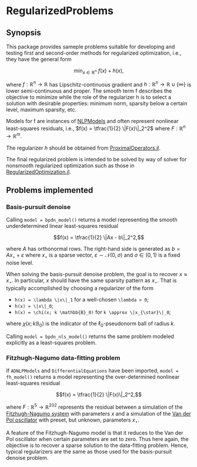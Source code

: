 # RegularizedProblems

## Synopsis

This package provides sameple problems suitable for developing and testing first and second-order methods
for regularized optimization, i.e., they have the general form

```math
\min_{x \in \mathbb{R}^n} \ f(x) + h(x),
```

where $f: \mathbb{R}^n \to \mathbb{R}$ has Lipschitz-continuous gradient and $h: \mathbb{R}^n \to \mathbb{R} \cup \{\infty\}$ is lower semi-continuous and proper.
The smooth term f describes the objective to minimize while the role of the regularizer h is to select
a solution with desirable properties: minimum norm, sparsity below a certain level, maximum sparsity, etc.

Models for f are instances of [NLPModels](https://github.com/JuliaSmoothOptimizers/NLPModels.jl) and often represent nonlinear least-squares residuals, i.e., $f(x) = \tfrac{1}{2} \|F(x)\|_2^2$ where $F: \mathbb{R}^n \to \mathbb{R}^m$.

The regularizer $h$ should be obtained from [ProximalOperators.jl](https://github.com/JuliaFirstOrder/ProximalOperators.jl).

The final regularized problem is intended to be solved by way of solver for nonsmooth
regularized optimization such as those in [RegularizedOptimization.jl](https://github.com/UW-AMO/RegularizedOptimization.jl).

## Problems implemented

### Basis-pursuit denoise

Calling `model = bpdn_model()` returns a model representing the smooth underdetermined linear least-squares residual
```math
f(x) = \tfrac{1}{2} \|Ax - b\|_2^2,
```
where $A$ has orthonormal rows.
The right-hand side is generated as $b = A x_{\star} + \varepsilon$ where $x_{\star}$ is a sparse vector, $\varepsilon \sim \mathcal{N}(0, \sigma)$ and $\sigma \in (0, 1)$ is a fixed noise level.

When solving the basis-pursuit denoise problem, the goal is to recover $x \approx x_{\star}$.
In particular, $x$ should have the same sparsity pattern as $x_{\star}$.
That is typically accomplished by choosing a regularizer of the form

* ``h(x) = \lambda \|x\|_1`` for a well-chosen ``\lambda > 0``;
* ``h(x) = \|x\|_0``;
* ``h(x) = \chi(x; k \mathbb{B}_0)`` for ``k \approx \|x_{\star}\|_0``;

where $\chi(x; k \mathbb{B}_0)$ is the indicator of the $\ell_0$-pseudonorm ball of radius $k$.

Calling `model = bpdn_nls_model()` returns the same problem modeled explicitly as a least-squares problem.

### Fitzhugh-Nagumo data-fitting problem

If `ADNLPModels` and `DifferentialEquations` have been imported, `model = fh_model()` returns a model representing the over-determined nonlinear least-squares residual
```math
f(x) = \tfrac{1}{2} \|F(x)\|_2^2,
```
where $F: \mathbb{R}^5 \to \mathbb{R}^{202}$ represents the residual between a simulation of the [Fitzhugh-Nagumo system](https://en.wikipedia.org/wiki/FitzHugh–Nagumo_model) with parameters $x$ and a simulation of the [Van der Pol oscillator](https://en.wikipedia.org/wiki/Van_der_Pol_oscillator) with preset, but unknown, parameters $x_{\star}$.

A feature of the Fitzhugh-Nagumo model is that it reduces to the Van der Pol oscillator when certain parameters are set to zero.
Thus here again, the objective is to recover a sparse solution to the data-fitting problem.
Hence, typical regularizers are the same as those used for the basis-pursuit denoise problem.

